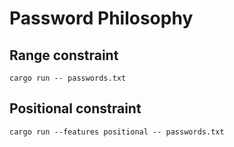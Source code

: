 # Password Philosophy

## Range constraint

```
cargo run -- passwords.txt
```

## Positional constraint

```
cargo run --features positional -- passwords.txt
```
